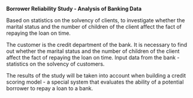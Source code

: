 __Borrower Reliability Study - Analysis of Banking Data__

Based on statistics on the solvency of clients, to investigate whether the marital status and the number of children of the client affect the fact of repaying the loan on time.

The customer is the credit department of the bank. It is necessary to find out whether the marital status and the number of children of the client affect the fact of repaying the loan on time. Input data from the bank - statistics on the solvency of customers.

The results of the study will be taken into account when building a credit scoring model - a special system that evaluates the ability of a potential borrower to repay a loan to a bank.
